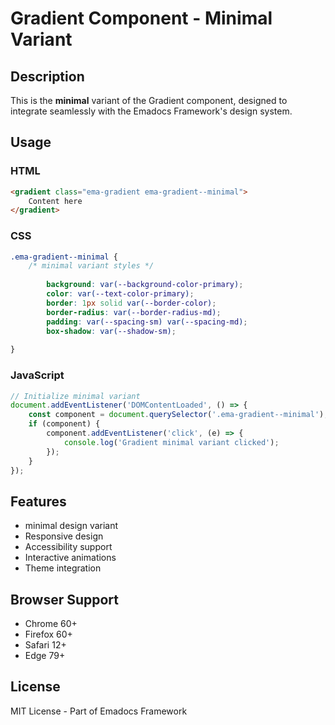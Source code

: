 # Gradient Component - Minimal Variant

## Description
This is the **minimal** variant of the Gradient component, designed to integrate seamlessly with the Emadocs Framework's design system.

## Usage

### HTML
```html
<gradient class="ema-gradient ema-gradient--minimal">
    Content here
</gradient>
```

### CSS
```css
.ema-gradient--minimal {
    /* minimal variant styles */
    
        background: var(--background-color-primary);
        color: var(--text-color-primary);
        border: 1px solid var(--border-color);
        border-radius: var(--border-radius-md);
        padding: var(--spacing-sm) var(--spacing-md);
        box-shadow: var(--shadow-sm);
    
}
```

### JavaScript
```javascript
// Initialize minimal variant
document.addEventListener('DOMContentLoaded', () => {
    const component = document.querySelector('.ema-gradient--minimal');
    if (component) {
        component.addEventListener('click', (e) => {
            console.log('Gradient minimal variant clicked');
        });
    }
});
```

## Features
- minimal design variant
- Responsive design
- Accessibility support
- Interactive animations
- Theme integration

## Browser Support
- Chrome 60+
- Firefox 60+
- Safari 12+
- Edge 79+

## License
MIT License - Part of Emadocs Framework
